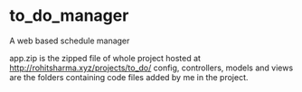 # to_do_manager
A web based schedule manager

app.zip is the zipped file of whole project hosted at http://rohitsharma.xyz/projects/to_do/ 
config, controllers, models and views are the folders containing code files added by me in the project.
